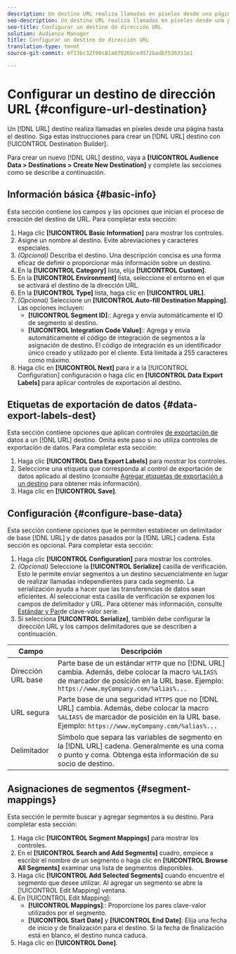 ```yaml
---
description: Un destino URL realiza llamadas en píxeles desde una página hasta el destino. Siga estas instrucciones para crear un destino de URL con el Generador de destinos.
seo-description: Un destino URL realiza llamadas en píxeles desde una página hasta el destino. Siga estas instrucciones para crear un destino de URL con el Generador de destinos.
seo-title: Configurar un destino de dirección URL
solution: Audience Manager
title: Configurar un destino de dirección URL
translation-type: tm+mt
source-git-commit: 6f13bc32f00c81a67026bcedd72badbf536311e1

---
```




# Configurar un destino de dirección URL {#configure-url-destination}

Un [!DNL URL] destino realiza llamadas en píxeles desde una página hasta el destino. Siga estas instrucciones para crear un [!DNL URL] destino con [!UICONTROL Destination Builder].

<!-- create-url-destination.xml -->

Para crear un nuevo [!DNL URL] destino, vaya a **[!UICONTROL Audience Data > Destinations > Create New Destination]** y complete las secciones como se describe a continuación.

## Información básica {#basic-info}

Esta sección contiene los campos y las opciones que inician el proceso de creación del destino de URL. Para completar esta sección:

1. Haga clic **[!UICONTROL Basic Information]** para mostrar los controles.
2. Asigne un nombre al destino. Evite abreviaciones y caracteres especiales.
3. *(Opcional)* Describa el destino. Una descripción concisa es una forma eficaz de definir o proporcionar más información sobre un destino.
4. En la **[!UICONTROL Category]** lista, elija **[!UICONTROL Custom]**.
5. En la **[!UICONTROL Environment]** lista, seleccione el entorno en el que se activará el destino de la dirección URL.
6. En la **[!UICONTROL Type]** lista, haga clic en **[!UICONTROL URL]**.
7. *(Opcional)* Seleccione un **[!UICONTROL Auto-fill Destination Mapping]**. Las opciones incluyen:
   * **[!UICONTROL Segment ID]**:: Agrega y envía automáticamente el ID de segmento al destino.
   * **[!UICONTROL Integration Code Value]**:: Agrega y envía automáticamente el código de integración de segmentos a la asignación de destino. El código de integración es un identificador único creado y utilizado por el cliente. Está limitada a 255 caracteres como máximo.
8. Haga clic en **[!UICONTROL Next]** para ir a la [!UICONTROL Configuration] configuración o haga clic en **[!UICONTROL Data Export Labels]** para aplicar controles de exportación al destino.

## Etiquetas de exportación de datos {#data-export-labels-dest}

Esta sección contiene opciones que aplican controles [de exportación de](../../features/data-export-controls.md) datos a un [!DNL URL] destino. Omita este paso si no utiliza controles de exportación de datos. Para completar esta sección:

1. Haga clic **[!UICONTROL Data Export Labels]** para mostrar los controles.
2. Seleccione una etiqueta que corresponda al control de exportación de datos aplicado al destino (consulte [Agregar etiquetas de exportación a un destino](/help/using/features/destinations/add-data-export-labels.md) para obtener más información).
3. Haga clic en **[!UICONTROL Save]**.

## Configuración {#configure-base-data}

Esta sección contiene opciones que le permiten establecer un delimitador de base [!DNL URL] y de datos pasados por la [!DNL URL] cadena. Esta sección es opcional. Para completar esta sección:

1. Haga clic **[!UICONTROL Configuration]** para mostrar los controles.
1. *(Opcional)* Seleccione la **[!UICONTROL Serialize]** casilla de verificación.
Esto le permite enviar segmentos a un destino secuencialmente en lugar de realizar llamadas independientes para cada segmento. La serialización ayuda a hacer que las transferencias de datos sean eficientes. Al seleccionar esta casilla de verificación se exponen los campos de delimitador y URL. Para obtener más información, consulte [Estándar y Par](../../features/destinations/key-value-pairs.md)de clave-valor serie.
1. Si selecciona **[!UICONTROL Serialize]**, también debe configurar la dirección URL y los campos delimitadores que se describen a continuación.

| Campo | Descripción |
|--- |--- |
| Dirección URL base | Parte base de un estándar `HTTP` que no [!DNL URL] cambia. Además, debe colocar la macro `%ALIAS%` de [](../../features/destinations/destination-macros.md#destination-macros-defined) marcador de posición en la URL base. Ejemplo: `https://www.myCompany.com/%alias%...` |
| URL segura | Parte base de una seguridad `HTTPS` que no [!DNL URL] cambia. Además, debe colocar la macro `%ALIAS%` de [](../../features/destinations/destination-macros.md#destination-macros-defined) marcador de posición en la URL base. Ejemplo: `https://www.myCompany.com/%alias%...` |
| Delimitador | Símbolo que separa las variables de segmento en la [!DNL URL] cadena. Generalmente es una coma o punto y coma. Obtenga esta información de su socio de destino. |

## Asignaciones de segmentos {#segment-mappings}

Esta sección le permite buscar y agregar segmentos a su destino. Para completar esta sección:

1. Haga clic **[!UICONTROL Segment Mappings]** para mostrar los controles.
1. En el **[!UICONTROL Search and Add Segments]** cuadro, empiece a escribir el nombre de un segmento o haga clic en **[!UICONTROL Browse All Segments]** examinar una lista de segmentos disponibles.
1. Haga clic **[!UICONTROL Add Selected Segments]** cuando encuentre el segmento que desee utilizar. Al agregar un segmento se abre la [!UICONTROL Edit Mapping] ventana.
1. En [!UICONTROL Edit Mapping]:
   * **[!UICONTROL Mappings]**:: Proporcione los pares clave-valor utilizados por el segmento.
   * **[!UICONTROL Start Date]** y **[!UICONTROL End Date]**: Elija una fecha de inicio y de finalización para el destino. Si la fecha de finalización está en blanco, el destino nunca caduca.
1. Haga clic en **[!UICONTROL Done]**.